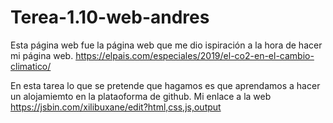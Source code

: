 # Terea-1.10-web-andres
Esta página web fue la página web que me dio ispiración a la hora de hacer mi página web.
https://elpais.com/especiales/2019/el-co2-en-el-cambio-climatico/ 

En esta tarea lo que se pretende que hagamos es que aprendamos a hacer un alojamiemto en la plataoforma de github.
Mi enlace a  la web  https://jsbin.com/xilibuxane/edit?html,css,js,output
